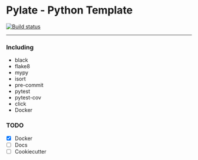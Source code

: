 # Pylate - Python Template

[![Build status](https://github.com/rubberydub/pylate/workflows/test/badge.svg?branch=master&event=push)](https://github.com/rubberydub/pylate/actions?query=workflow%3Atest)

---

### Including
- black
- flake8
- mypy
- isort
- pre-commit
- pytest
- pytest-cov
- click
- Docker

### TODO
- [x] Docker
- [ ] Docs
- [ ] Cookiecutter
